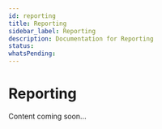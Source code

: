 ```yaml
---
id: reporting
title: Reporting
sidebar_label: Reporting
description: Documentation for Reporting
status: 
whatsPending: 
---
```


# Reporting

Content coming soon...

